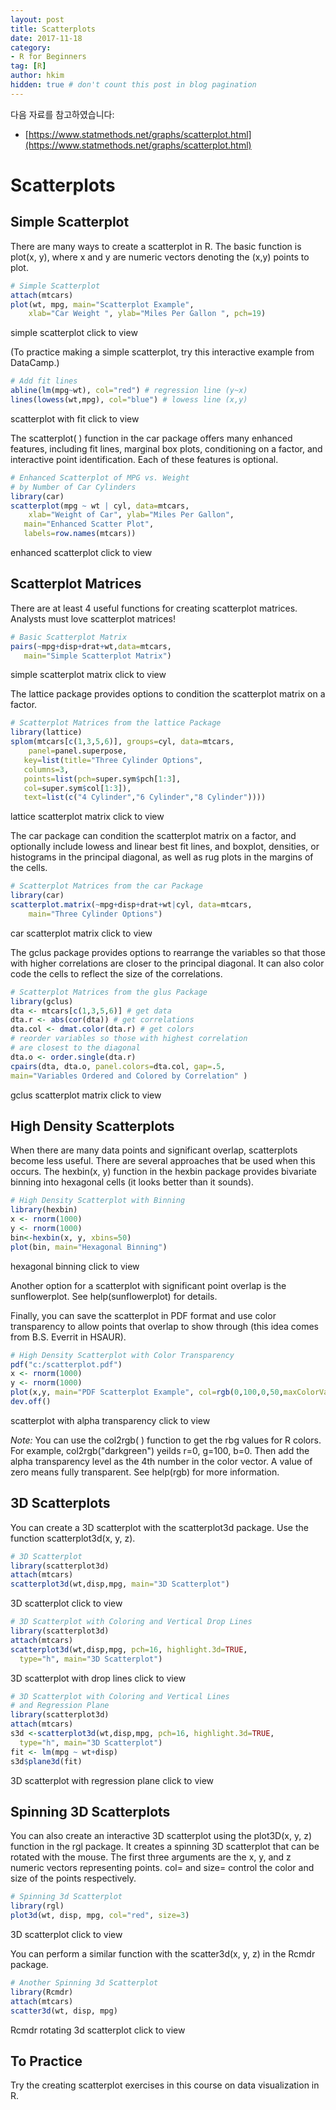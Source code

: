 ```yaml
---
layout: post  
title: Scatterplots
date: 2017-11-18  
category:
- R for Beginners  
tag: [R]    
author: hkim  
hidden: true # don't count this post in blog pagination
---
```


다음 자료를 참고하였습니다:  
- [https://www.statmethods.net/graphs/scatterplot.html](https://www.statmethods.net/graphs/scatterplot.html)

# Scatterplots

## Simple Scatterplot

There are many ways to create a scatterplot in R. The basic function is plot(x, y), where x and y are numeric vectors denoting the (x,y) points to plot.

```r
# Simple Scatterplot
attach(mtcars)
plot(wt, mpg, main="Scatterplot Example",
  	xlab="Car Weight ", ylab="Miles Per Gallon ", pch=19)
```

simple scatterplot click to view

(To practice making a simple scatterplot, try this interactive example from DataCamp.)

```r
# Add fit lines
abline(lm(mpg~wt), col="red") # regression line (y~x)
lines(lowess(wt,mpg), col="blue") # lowess line (x,y)
```

scatterplot with fit click to view

The scatterplot( ) function in the car package offers many enhanced features, including fit lines, marginal box plots, conditioning on a factor, and interactive point identification. Each of these features is optional.

```r
# Enhanced Scatterplot of MPG vs. Weight
# by Number of Car Cylinders
library(car)
scatterplot(mpg ~ wt | cyl, data=mtcars,
  	xlab="Weight of Car", ylab="Miles Per Gallon",
   main="Enhanced Scatter Plot",
   labels=row.names(mtcars))
```

enhanced scatterplot click to view


## Scatterplot Matrices

There are at least 4 useful functions for creating scatterplot matrices. Analysts must love scatterplot matrices!

```r
# Basic Scatterplot Matrix
pairs(~mpg+disp+drat+wt,data=mtcars,
   main="Simple Scatterplot Matrix")
```

simple scatterplot matrix click to view

The lattice package provides options to condition the scatterplot matrix on a factor.

```r
# Scatterplot Matrices from the lattice Package
library(lattice)
splom(mtcars[c(1,3,5,6)], groups=cyl, data=mtcars,
  	panel=panel.superpose,
   key=list(title="Three Cylinder Options",
   columns=3,
   points=list(pch=super.sym$pch[1:3],
   col=super.sym$col[1:3]),
   text=list(c("4 Cylinder","6 Cylinder","8 Cylinder"))))
```

lattice scatterplot matrix click to view

The car package can condition the scatterplot matrix on a factor, and optionally include lowess and linear best fit lines, and boxplot, densities, or histograms in the principal diagonal, as well as rug plots in the margins of the cells.

```r
# Scatterplot Matrices from the car Package
library(car)
scatterplot.matrix(~mpg+disp+drat+wt|cyl, data=mtcars,
  	main="Three Cylinder Options")
```

car scatterplot matrix click to view

The gclus package provides options to rearrange the variables so that those with higher correlations are closer to the principal diagonal. It can also color code the cells to reflect the size of the correlations.

```r
# Scatterplot Matrices from the glus Package
library(gclus)
dta <- mtcars[c(1,3,5,6)] # get data
dta.r <- abs(cor(dta)) # get correlations
dta.col <- dmat.color(dta.r) # get colors
# reorder variables so those with highest correlation
# are closest to the diagonal
dta.o <- order.single(dta.r)
cpairs(dta, dta.o, panel.colors=dta.col, gap=.5,
main="Variables Ordered and Colored by Correlation" )
```

gclus scatterplot matrix click to view


## High Density Scatterplots

When there are many data points and significant overlap, scatterplots become less useful. There are several approaches that be used when this occurs. The hexbin(x, y) function in the hexbin package provides bivariate binning into hexagonal cells (it looks better than it sounds).

```r
# High Density Scatterplot with Binning
library(hexbin)
x <- rnorm(1000)
y <- rnorm(1000)
bin<-hexbin(x, y, xbins=50)
plot(bin, main="Hexagonal Binning")
```

hexagonal binning click to view

Another option for a scatterplot with significant point overlap is the sunflowerplot. See help(sunflowerplot) for details.

Finally, you can save the scatterplot in PDF format and use color transparency to allow points that overlap to show through (this idea comes from B.S. Everrit in HSAUR).

```r
# High Density Scatterplot with Color Transparency
pdf("c:/scatterplot.pdf")
x <- rnorm(1000)
y <- rnorm(1000)
plot(x,y, main="PDF Scatterplot Example", col=rgb(0,100,0,50,maxColorValue=255), pch=16)
dev.off()
```

scatterplot with alpha transparency click to view

*Note:* You can use the col2rgb( ) function to get the rbg values for R colors. For example, col2rgb("darkgreen") yeilds r=0, g=100, b=0. Then add the alpha transparency level as the 4th number in the color vector. A value of zero means fully transparent. See help(rgb) for more information.


## 3D Scatterplots

You can create a 3D scatterplot with the scatterplot3d package. Use the function scatterplot3d(x, y, z).

```r
# 3D Scatterplot
library(scatterplot3d)
attach(mtcars)
scatterplot3d(wt,disp,mpg, main="3D Scatterplot")
```

3D scatterplot click to view

```r
# 3D Scatterplot with Coloring and Vertical Drop Lines
library(scatterplot3d)
attach(mtcars)
scatterplot3d(wt,disp,mpg, pch=16, highlight.3d=TRUE,
  type="h", main="3D Scatterplot")
```

3D scatterplot with drop lines click to view

```r
# 3D Scatterplot with Coloring and Vertical Lines
# and Regression Plane
library(scatterplot3d)
attach(mtcars)
s3d <-scatterplot3d(wt,disp,mpg, pch=16, highlight.3d=TRUE,
  type="h", main="3D Scatterplot")
fit <- lm(mpg ~ wt+disp)
s3d$plane3d(fit)
```

3D scatterplot with regression plane click to view


## Spinning 3D Scatterplots

You can also create an interactive 3D scatterplot using the plot3D(x, y, z) function in the rgl package. It creates a spinning 3D scatterplot that can be rotated with the mouse. The first three arguments are the x, y, and z numeric vectors representing points. col= and size= control the color and size of the points respectively.

```r
# Spinning 3d Scatterplot
library(rgl)
plot3d(wt, disp, mpg, col="red", size=3)
```

3D scatterplot click to view

You can perform a similar function with the scatter3d(x, y, z) in the Rcmdr package.

```r
# Another Spinning 3d Scatterplot
library(Rcmdr)
attach(mtcars)
scatter3d(wt, disp, mpg)
```

Rcmdr rotating 3d scatterplot click to view


## To Practice

Try the creating scatterplot exercises in this course on data visualization in R.
